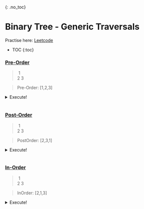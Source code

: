 {: .no_toc}
# Binary Tree - Generic Traversals
Practise here: [Leetcode]()

- TOC
{:toc}

### [Pre-Order](https://leetcode.com/problems/binary-tree-preorder-traversal/)

> &nbsp;1 <BR>
> 2    3 <BR>

> Pre-Order: [1,2,3]

<details><summary markdown="span">Execute!</summary>

```python
class Solution:
    def preorderTraversal(self, root: TreeNode) -> List[int]:
        if root is None:
            return []
        else:
            res = []
            stk = [root]
            while stk:
                root = stk.pop()
                res.append(root.val)
                if root.left:  stk.append(root.left)
                if root.right: stk.append(root.right)
            return res
```

```python
class Solution:
    def preorderTraversal(self, root: Optional[TreeNode]) -> List[int]:        
        def solve(node):
            if node:
                res.append(node.val)
                solve(node.left)
                solve(node.right)
        
        res = []
        solve(root)
        return res
```

</details>
<BR>


### [Post-Order](https://leetcode.com/problems/binary-tree-postorder-traversal/)

> &nbsp;1 <BR>
> 2    3 <BR>

> PostOrder: [2,3,1]

<details><summary markdown="span">Execute!</summary>

```python
class Solution(object):
    def postorderTraversal(self, root):
        res = []
        stack = [(root, False)]
        while stack:
            (node, visited) = stack.pop()
            if not node:
                continue

            if visited:
                res.append(node.val)
            else:
                stack.append((node, True))
                stack.append((node.right, False))
                stack.append((node.left, False))
        return res
```

```python
class Solution:
    def postorderTraversal(self, root: Optional[TreeNode]) -> List[int]:
        def solve(node):
            if node:                
                solve(node.left)                
                solve(node.right)   
                res.append(node.val)
        res = []
        solve(root)
        return res
```
</details>
<BR>


### [In-Order](https://leetcode.com/problems/binary-tree-inorder-traversal/)

> &nbsp;1 <BR>
> 2    3 <BR>

> InOrder: [2,1,3]

<details><summary markdown="span">Execute!</summary>

```python
class Solution:
    def inorderTraversal(self, root: TreeNode):
        res   = []
        stack = []
        curr  = root
        while stack or curr:
            if curr:
                stack.append(curr)
                curr = curr.left
            else:
                curr = stack.pop()
                res.append(curr.val)
                curr = curr.right
        return res
```

```python
class Solution:
    def inorderTraversal(self, root: Optional[TreeNode]) -> List[int]:
        def solve(node):
            if node:                
                solve(node.left)
                res.append(node.val)
                solve(node.right)        
        res = []
        solve(root)
        return res
```
</details>
<BR>




